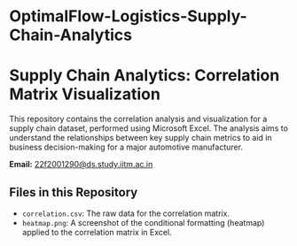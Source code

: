 # OptimalFlow-Logistics-Supply-Chain-Analytics
# Supply Chain Analytics: Correlation Matrix Visualization

This repository contains the correlation analysis and visualization for a supply chain dataset, performed using Microsoft Excel. The analysis aims to understand the relationships between key supply chain metrics to aid in business decision-making for a major automotive manufacturer.

**Email:** 22f2001290@ds.study.iitm.ac.in

## Files in this Repository

* `correlation.csv`: The raw data for the correlation matrix.
* `heatmap.png`: A screenshot of the conditional formatting (heatmap) applied to the correlation matrix in Excel.
